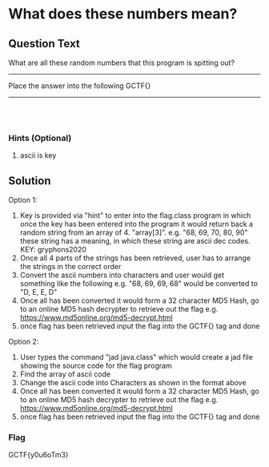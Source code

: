 # What does these numbers mean?

## Question Text
What are all these random numbers that this program is spitting out?
<hr>
Place the answer into the following GCTF{}
<hr>
<br><br>

### Hints (Optional)
1. ascii is key

## Solution
Option 1:
1) Key is provided via "hint" to enter into the flag.class program in which once the key has been entered into the program it would return back a random string from an array of 4. "array[3]". 
e.g. "68, 69, 70, 80, 90" these string has a meaning, in which these string are ascii dec codes.
KEY: gryphons2020
2) Once all 4 parts of the strings has been retrieved, user has to arrange the strings in the correct order
3) Convert the ascii numbers into characters and user would get something like the following
e.g. "68, 69, 69, 68" would be converted to "D, E, E, D"
4) Once all has been converted it would form a 32 character MD5 Hash, go to an online MD5 hash decrypter to retrieve out the flag
e.g. https://www.md5online.org/md5-decrypt.html
5) once flag has been retrieved input the flag into the GCTF{} tag and done

Option 2:
1) User types the command "jad java.class" which would create a jad file showing the source code for the flag program
2) Find the array of ascii code
3) Change the ascii code into Characters as shown in the format above
4) Once all has been converted it would form a 32 character MD5 Hash, go to an online MD5 hash decrypter to retrieve out the flag
e.g. https://www.md5online.org/md5-decrypt.html
5) once flag has been retrieved input the flag into the GCTF{} tag and done



### Flag
 GCTF{y0u6oTm3}
